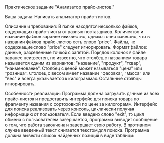 Практическое задание "Анализатор прайс-листов."

Ваша задача:
Написать анализатор прайс-листов.

Описание и требования:
В папке находятся несколько файлов, содержащих прайс-листы от разных поставщиков.
Количество и название файлов заранее неизвестно, однако точно известно, что в названии файлов прайс-листов есть слово "price".
Файлы, не содержащие слово "price" следует игнорировать.
Формат файлов: данные, разделенные точкой с запятой.
Порядок колонок в файле заранее неизвестен, но известно, что столбец с названием товара называется одним из вариантов: "название", "продукт", "товар", "наименование".
Столбец с ценой может называться "цена" или "розница".
Столбец с весом имеет название "фасовка", "масса" или "вес" и всегда указывается в килограммах.
Остальные столбцы игнорировать.

Особенности реализации:
Программа должна загрузить данные из всех прайс-листов и предоставить интерфейс для поиска товара по фрагменту названия с сорторовкой по цене за килогорамм.
Интерфейс для поиска реализовать через консоль, циклически получая информацию от пользователя.
Если введено слово "exit", то цикл обмена с пользователем завершается, программа выводит сообщение о том, что работа закончена и завершает свою работу. В противном случае введенный текст считается текстом для поиска. Программа должна вывести список найденных позиций в виде таблицы:
